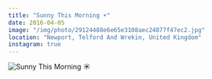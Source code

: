```yaml
---
title: "Sunny This Morning ☀️"
date: 2016-04-05
image: "/img/photo/29124488e6e65e3108aec24877f47ec2.jpg"
location: "Newport, Telford And Wrekin, United Kingdom"
instagram: true
---
```


![Sunny This Morning ☀️](/img/photo/29124488e6e65e3108aec24877f47ec2.jpg)
